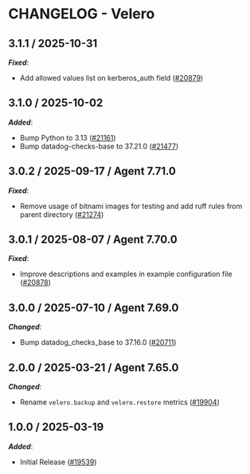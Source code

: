 # CHANGELOG - Velero

<!-- towncrier release notes start -->

## 3.1.1 / 2025-10-31

***Fixed***:

* Add allowed values list on kerberos_auth field ([#20879](https://github.com/DataDog/integrations-core/pull/20879))

## 3.1.0 / 2025-10-02

***Added***:

* Bump Python to 3.13 ([#21161](https://github.com/DataDog/integrations-core/pull/21161))
* Bump datadog-checks-base to 37.21.0 ([#21477](https://github.com/DataDog/integrations-core/pull/21477))

## 3.0.2 / 2025-09-17 / Agent 7.71.0

***Fixed***:

* Remove usage of bitnami images for testing and add ruff rules from parent directory ([#21274](https://github.com/DataDog/integrations-core/pull/21274))

## 3.0.1 / 2025-08-07 / Agent 7.70.0

***Fixed***:

* Improve descriptions and examples in example configuration file ([#20878](https://github.com/DataDog/integrations-core/pull/20878))

## 3.0.0 / 2025-07-10 / Agent 7.69.0

***Changed***:

* Bump datadog_checks_base to 37.16.0 ([#20711](https://github.com/DataDog/integrations-core/pull/20711))

## 2.0.0 / 2025-03-21 / Agent 7.65.0

***Changed***:

* Rename `velero.backup` and `velero.restore` metrics ([#19904](https://github.com/DataDog/integrations-core/pull/19904))

## 1.0.0 / 2025-03-19

***Added***:

* Initial Release ([#19539](https://github.com/DataDog/integrations-core/pull/19539))
